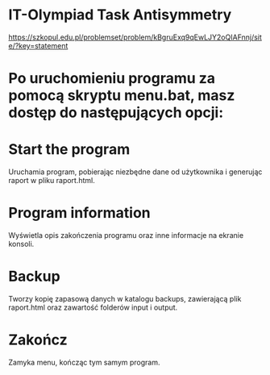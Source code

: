 # IT-Olympiad Task Antisymmetry
https://szkopul.edu.pl/problemset/problem/kBgruExq9qEwLJY2oQIAFnnj/site/?key=statement

# Po uruchomieniu programu za pomocą skryptu menu.bat, masz dostęp do następujących opcji:

# Start the program 
Uruchamia program, pobierając niezbędne dane od użytkownika i generując raport w pliku raport.html.
# Program information 
Wyświetla opis zakończenia programu oraz inne informacje na ekranie konsoli.
# Backup 
Tworzy kopię zapasową danych w katalogu backups, zawierającą plik raport.html oraz zawartość folderów input i output.
# Zakończ 
Zamyka menu, kończąc tym samym program.
